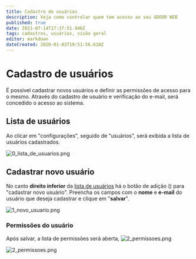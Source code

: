 ```yaml
---
title: Cadastro de usuários
description: Veja como controlar quem tem acesso ao seu GDOOR WEB
published: true
date: 2021-07-14T17:37:51.946Z
tags: cadastros, usuários, visão geral
editor: markdown
dateCreated: 2020-01-03T19:51:56.610Z
---
```


# Cadastro de usuários

É possível cadastrar novos usuários e definir as permissões de acesso para o mesmo.
Através do cadastro de usuário e verificação do e-mail, será concedido o acesso ao sistema.

## Lista de usuários

Ao clicar em "configurações", seguido de "usuários", será exibida a lista de usuários cadastrados.

![0_lista_de_usuarios.png](/config/usuários/0_lista_de_usuarios.png)

## Cadastrar novo usuário

No canto **direito inferior** da [lista de usuários](configurações/usuarios) há o botão de adição (<em class="mdi mdi-plus"></em>) para "cadastrar novo usuário".
Preencha os campos com o **nome** e **e-mail** do usuário que deseja cadastrar e clique em "**salvar**".

![1_novo_usuario.png](/config/usuários/1_novo_usuario.png)

### Permissões do usuário

Após salvar, a lista de permissões será aberta, ![2_permissoes.png](/config/usuários/2_permissoes.png)


![2_permissoes.png](/config/usuários/2_permissoes.png)
